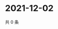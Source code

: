 # 2021-12-02

共 0 条

<!-- BEGIN WEIBO -->
<!-- 最后更新时间 Thu Dec 02 2021 18:09:25 GMT+0800 (China Standard Time) -->

<!-- END WEIBO -->
